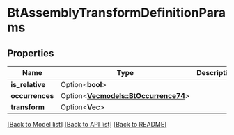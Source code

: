 # BtAssemblyTransformDefinitionParams

## Properties

Name | Type | Description | Notes
------------ | ------------- | ------------- | -------------
**is_relative** | Option<**bool**> |  | [optional]
**occurrences** | Option<[**Vec<models::BtOccurrence74>**](BTOccurrence-74.md)> |  | [optional]
**transform** | Option<**Vec<f64>**> |  | [optional]

[[Back to Model list]](../README.md#documentation-for-models) [[Back to API list]](../README.md#documentation-for-api-endpoints) [[Back to README]](../README.md)


